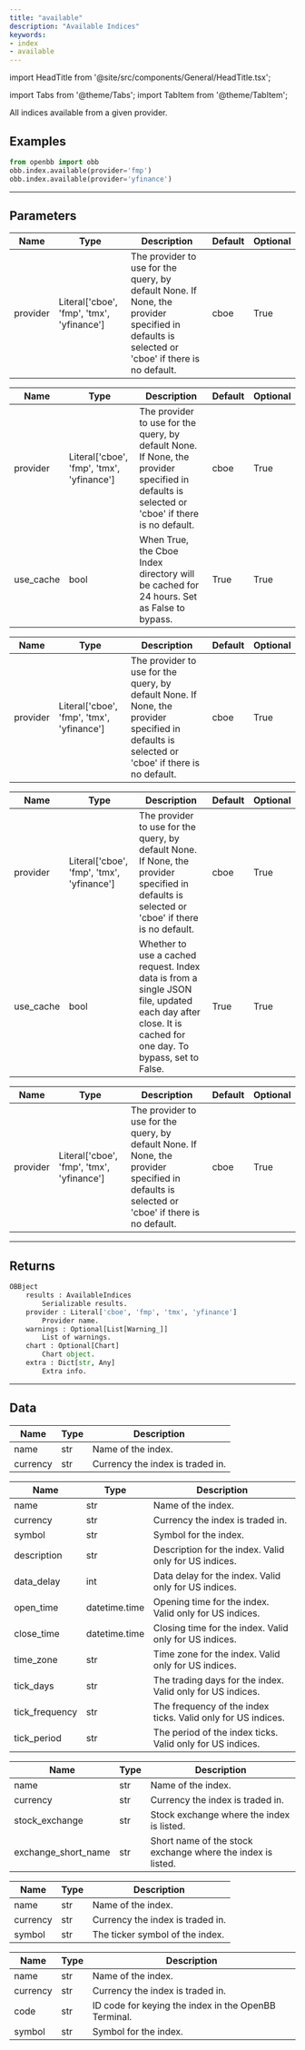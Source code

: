 ```yaml
---
title: "available"
description: "Available Indices"
keywords:
- index
- available
---
```


import HeadTitle from '@site/src/components/General/HeadTitle.tsx';

<HeadTitle title="index/available - Reference | OpenBB Platform Docs" />

<!-- markdownlint-disable MD012 MD031 MD033 -->

import Tabs from '@theme/Tabs';
import TabItem from '@theme/TabItem';

All indices available from a given provider.


Examples
--------

```python
from openbb import obb
obb.index.available(provider='fmp')
obb.index.available(provider='yfinance')
```

---

## Parameters

<Tabs>

<TabItem value='standard' label='standard'>

| Name | Type | Description | Default | Optional |
| ---- | ---- | ----------- | ------- | -------- |
| provider | Literal['cboe', 'fmp', 'tmx', 'yfinance'] | The provider to use for the query, by default None. If None, the provider specified in defaults is selected or 'cboe' if there is no default. | cboe | True |
</TabItem>

<TabItem value='cboe' label='cboe'>

| Name | Type | Description | Default | Optional |
| ---- | ---- | ----------- | ------- | -------- |
| provider | Literal['cboe', 'fmp', 'tmx', 'yfinance'] | The provider to use for the query, by default None. If None, the provider specified in defaults is selected or 'cboe' if there is no default. | cboe | True |
| use_cache | bool | When True, the Cboe Index directory will be cached for 24 hours. Set as False to bypass. | True | True |
</TabItem>

<TabItem value='fmp' label='fmp'>

| Name | Type | Description | Default | Optional |
| ---- | ---- | ----------- | ------- | -------- |
| provider | Literal['cboe', 'fmp', 'tmx', 'yfinance'] | The provider to use for the query, by default None. If None, the provider specified in defaults is selected or 'cboe' if there is no default. | cboe | True |
</TabItem>

<TabItem value='tmx' label='tmx'>

| Name | Type | Description | Default | Optional |
| ---- | ---- | ----------- | ------- | -------- |
| provider | Literal['cboe', 'fmp', 'tmx', 'yfinance'] | The provider to use for the query, by default None. If None, the provider specified in defaults is selected or 'cboe' if there is no default. | cboe | True |
| use_cache | bool | Whether to use a cached request. Index data is from a single JSON file, updated each day after close. It is cached for one day. To bypass, set to False. | True | True |
</TabItem>

<TabItem value='yfinance' label='yfinance'>

| Name | Type | Description | Default | Optional |
| ---- | ---- | ----------- | ------- | -------- |
| provider | Literal['cboe', 'fmp', 'tmx', 'yfinance'] | The provider to use for the query, by default None. If None, the provider specified in defaults is selected or 'cboe' if there is no default. | cboe | True |
</TabItem>

</Tabs>

---

## Returns

```python wordwrap
OBBject
    results : AvailableIndices
        Serializable results.
    provider : Literal['cboe', 'fmp', 'tmx', 'yfinance']
        Provider name.
    warnings : Optional[List[Warning_]]
        List of warnings.
    chart : Optional[Chart]
        Chart object.
    extra : Dict[str, Any]
        Extra info.

```

---

## Data

<Tabs>

<TabItem value='standard' label='standard'>

| Name | Type | Description |
| ---- | ---- | ----------- |
| name | str | Name of the index. |
| currency | str | Currency the index is traded in. |
</TabItem>

<TabItem value='cboe' label='cboe'>

| Name | Type | Description |
| ---- | ---- | ----------- |
| name | str | Name of the index. |
| currency | str | Currency the index is traded in. |
| symbol | str | Symbol for the index. |
| description | str | Description for the index. Valid only for US indices. |
| data_delay | int | Data delay for the index. Valid only for US indices. |
| open_time | datetime.time | Opening time for the index. Valid only for US indices. |
| close_time | datetime.time | Closing time for the index. Valid only for US indices. |
| time_zone | str | Time zone for the index. Valid only for US indices. |
| tick_days | str | The trading days for the index. Valid only for US indices. |
| tick_frequency | str | The frequency of the index ticks. Valid only for US indices. |
| tick_period | str | The period of the index ticks. Valid only for US indices. |
</TabItem>

<TabItem value='fmp' label='fmp'>

| Name | Type | Description |
| ---- | ---- | ----------- |
| name | str | Name of the index. |
| currency | str | Currency the index is traded in. |
| stock_exchange | str | Stock exchange where the index is listed. |
| exchange_short_name | str | Short name of the stock exchange where the index is listed. |
</TabItem>

<TabItem value='tmx' label='tmx'>

| Name | Type | Description |
| ---- | ---- | ----------- |
| name | str | Name of the index. |
| currency | str | Currency the index is traded in. |
| symbol | str | The ticker symbol of the index. |
</TabItem>

<TabItem value='yfinance' label='yfinance'>

| Name | Type | Description |
| ---- | ---- | ----------- |
| name | str | Name of the index. |
| currency | str | Currency the index is traded in. |
| code | str | ID code for keying the index in the OpenBB Terminal. |
| symbol | str | Symbol for the index. |
</TabItem>

</Tabs>

